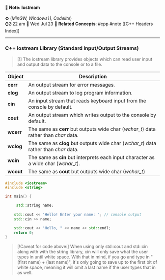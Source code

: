 #### 📝 Note: Iostream 
 ♻️ (*MinGW, Windows11, Codelite*)   
 ⌚2:22 am  📆 Wed Jul 23
 🔗 **Related Concepts**: #cpp #note [[C++ Headers Index]] 
___
### C++ iostream Library (Standard Input/Output Streams)

>[!<iostream>]
>The iostream library provides objects which can read user input and output data to the console or to a file.


| Object    | Description                                                                          |
| --------- | ------------------------------------------------------------------------------------ |
| **cerr**  | An output stream for error messages.                                                 |
| **clog**  | An output stream to log program information.                                         |
| **cin**   | An input stream that reads keyboard input from the console by default.               |
| **cout**  | An output stream which writes output to the console by default.                      |
| **wcerr** | The same as **cerr** but outputs wide char (*wchar_t*) data rather than *char* data. |
| **wclog** | The same as **clog** but outputs wide char (*wchar_t*) data rather than *char* data. |
| **wcin**  | The same as **cin** but interprets each input character as a wide char (*wchar_t*).  |
| **wcout** | The same as **cout** but outputs wide char (*wchar_t*)                               |

```cpp title:cout/cin
#include <iostream>
#include <string>

int main() {

	 std::string name; 
	
	std::cout << "Hello! Enter your name: "; // console output
	std::cin >> name;

	std::cout << "Hello, " << name << std::endl;
	return 0;
}
```

> [!Caveat for code above:]
> When using only std::cout and std::cin along with with the string library, cin will only save what the user types in until white space. With that in mind, if you go and type in "(first name) + (last name)", it's only going to save up to the first bit of white space, meaning it will omit a last name if the user types that in as well.

